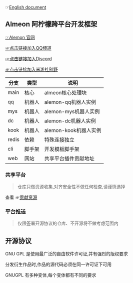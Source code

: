 ☞[English document](./README_English.md)

## Almeon 阿柠檬跨平台开发框架

[☞Alemon 官网](https://www.alemonjs.com/alemon)

[☞点击链接加入QQ频道](https://pd.qq.com/s/h1o84u58q)

[☞点击链接加入Discord](https://discord.gg/8dHrVvp3Ad)

[☞点击链接加入米游社别野](https://dby.miyoushe.com/chat/2142/33641)

| 分支  | 类型  | 说明  |
| ---- | ---- | ---- |
| main | 核心  | almeon核心处理块   |
| qq   | 机器人| alemon-qq机器人实例      |
| mys  | 机器人| alemon-mys机器人实例   |
| dc   | 机器人| alemon-dc机器人实例      |
| kook   | 机器人| alemon-kook机器人实例      |
| redis| 依赖  | 特殊连接独立  |
| cli  | 脚手架| 开发模板脚手架    |
| web  | 网站  | 共享平台插件贡献地址|


### 共享平台

> 仓库只做资源收集,对齐安全性不做任何检查,请谨慎选择

查看 ☞[贡献资源](https://gitee.com/ningmengchongshui/alemon/tree/web/docs/root/examples/about/plugins.md)

### 平台推送

> 仅限签署开源协议的仓库、不开源将不做考虑范围内

## 开源协议

GNU GPL 是使用最广泛的自由软件许可证,并有强烈的版权要求

分发衍生作品时,作品的源代码必须在同一许可证下可用

GNUGPL 有多种变体,每个变体都有不同的要求
